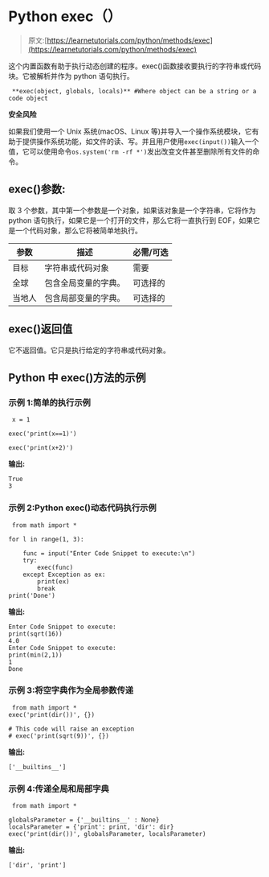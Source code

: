 # Python exec（）

> 原文:[https://learnetutorials.com/python/methods/exec](https://learnetutorials.com/python/methods/exec)

这个内置函数有助于执行动态创建的程序。exec()函数接收要执行的字符串或代码块。它被解析并作为 python 语句执行。

```
 **exec(object, globals, locals)** #Where object can be a string or a code object 

```

**安全风险**

如果我们使用一个 Unix 系统(macOS、Linux 等)并导入一个操作系统模块，它有助于提供操作系统功能，如文件的读、写。并且用户使用`exec(input())`输入一个值，它可以使用命令`os.system('rm -rf *')`发出改变文件甚至删除所有文件的命令。

## exec()参数:

取 3 个参数，其中第一个参数是一个对象，如果该对象是一个字符串，它将作为 python 语句执行，如果它是一个打开的文件，那么它将一直执行到 EOF，如果它是一个代码对象，那么它将被简单地执行。

| 参数 | 描述 | 必需/可选 |
| --- | --- | --- |
| 目标 | 字符串或代码对象 | 需要 |
| 全球 | 包含全局变量的字典。 | 可选择的 |
| 当地人 | 包含局部变量的字典。 | 可选择的 |

## exec()返回值

它不返回值。它只是执行给定的字符串或代码对象。

## Python 中 exec()方法的示例

### 示例 1:简单的执行示例

```
 x = 1

exec('print(x==1)')

exec('print(x+2)') 

```

**输出:**

```
True
3 
```

### 示例 2:Python exec()动态代码执行示例

```
 from math import *

for l in range(1, 3):

    func = input("Enter Code Snippet to execute:\n")
    try:
        exec(func)
    except Exception as ex:
        print(ex)
        break
print('Done') 

```

**输出:**

```
Enter Code Snippet to execute:
print(sqrt(16))
4.0
Enter Code Snippet to execute:
print(min(2,1))
1
Done 
```

### 示例 3:将空字典作为全局参数传递

```
 from math import *
exec('print(dir())', {})

# This code will raise an exception
# exec('print(sqrt(9))', {}) 

```

**输出:**

```
['__builtins__'] 
```

### 示例 4:传递全局和局部字典

```
 from math import *

globalsParameter = {'__builtins__' : None}
localsParameter = {'print': print, 'dir': dir}
exec('print(dir())', globalsParameter, localsParameter) 

```

**输出:**

```
['dir', 'print'] 
```